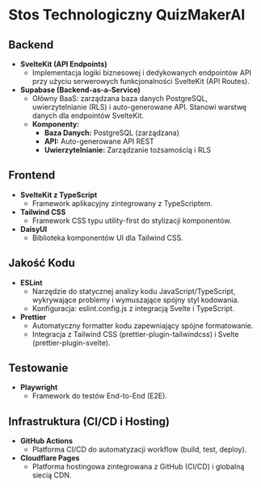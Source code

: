 # Stos Technologiczny QuizMakerAI

## Backend

- **SvelteKit (API Endpoints)**
  - Implementacja logiki biznesowej i dedykowanych endpointów API przy użyciu serwerowych funkcjonalności SvelteKit (API Routes).
- **Supabase (Backend-as-a-Service)**
  - Główny BaaS: zarządzana baza danych PostgreSQL, uwierzytelnianie (RLS) i auto-generowane API. Stanowi warstwę danych dla endpointów SvelteKit.
  - **Komponenty:**
    - **Baza Danych:** PostgreSQL (zarządzana)
    - **API:** Auto-generowane API REST
    - **Uwierzytelnianie:** Zarządzanie tożsamością i RLS

## Frontend

- **SvelteKit z TypeScript**
  - Framework aplikacyjny zintegrowany z TypeScriptem.
- **Tailwind CSS**
  - Framework CSS typu utility-first do stylizacji komponentów.
- **DaisyUI**
  - Biblioteka komponentów UI dla Tailwind CSS.

## Jakość Kodu

- **ESLint**
  - Narzędzie do statycznej analizy kodu JavaScript/TypeScript, wykrywające problemy i wymuszające spójny styl kodowania.
  - Konfiguracja: eslint.config.js z integracją Svelte i TypeScript.
- **Prettier**
  - Automatyczny formatter kodu zapewniający spójne formatowanie.
  - Integracja z Tailwind CSS (prettier-plugin-tailwindcss) i Svelte (prettier-plugin-svelte).

## Testowanie

- **Playwright**
  - Framework do testów End-to-End (E2E).

## Infrastruktura (CI/CD i Hosting)

- **GitHub Actions**
  - Platforma CI/CD do automatyzacji workflow (build, test, deploy).
- **Cloudflare Pages**
  - Platforma hostingowa zintegrowana z GitHub (CI/CD) i globalną siecią CDN.
